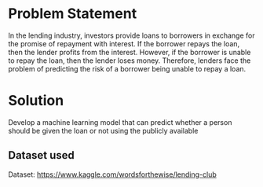# Problem Statement
In the lending industry, investors provide loans to borrowers in exchange for the promise of repayment with interest. If the borrower repays the loan, then the lender profits from the interest. 
However, if the borrower is unable to repay the loan, then the lender loses money. Therefore, lenders face the problem of predicting the risk of a borrower being unable to repay a loan. 
<br/>

# Solution
Develop a machine learning model that can predict whether a person should be given the loan or not using the publicly available 

## Dataset used
Dataset:  https://www.kaggle.com/wordsforthewise/lending-club
